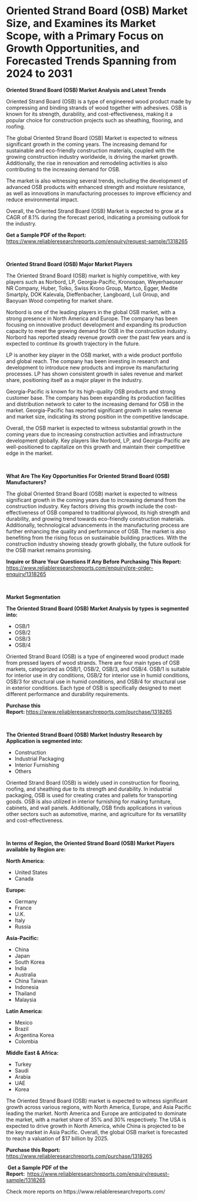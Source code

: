 <p><h1>Oriented Strand Board (OSB) Market Size, and Examines its Market Scope, with a Primary Focus on Growth Opportunities, and Forecasted Trends Spanning from 2024 to 2031</h1></p><p><strong>Oriented Strand Board (OSB) Market Analysis and Latest Trends</strong></p>
<p><p>Oriented Strand Board (OSB) is a type of engineered wood product made by compressing and binding strands of wood together with adhesives. OSB is known for its strength, durability, and cost-effectiveness, making it a popular choice for construction projects such as sheathing, flooring, and roofing.</p><p>The global Oriented Strand Board (OSB) Market is expected to witness significant growth in the coming years. The increasing demand for sustainable and eco-friendly construction materials, coupled with the growing construction industry worldwide, is driving the market growth. Additionally, the rise in renovation and remodeling activities is also contributing to the increasing demand for OSB.</p><p>The market is also witnessing several trends, including the development of advanced OSB products with enhanced strength and moisture resistance, as well as innovations in manufacturing processes to improve efficiency and reduce environmental impact.</p><p>Overall, the Oriented Strand Board (OSB) Market is expected to grow at a CAGR of 8.1% during the forecast period, indicating a promising outlook for the industry.</p></p>
<p><strong>Get a Sample PDF of the Report:&nbsp;</strong> <a href="https://www.reliableresearchreports.com/enquiry/request-sample/1318265">https://www.reliableresearchreports.com/enquiry/request-sample/1318265</a></p>
<p>&nbsp;</p>
<p><strong>Oriented Strand Board (OSB) Major Market Players</strong></p>
<p><p>The Oriented Strand Board (OSB) market is highly competitive, with key players such as Norbord, LP, Georgia-Pacific, Kronospan, Weyerhaeuser NR Company, Huber, Tolko, Swiss Krono Group, Martco, Egger, Medite Smartply, DOK Kalevala, Dieffenbacher, Langboard, Luli Group, and Baoyuan Wood competing for market share.</p><p>Norbord is one of the leading players in the global OSB market, with a strong presence in North America and Europe. The company has been focusing on innovative product development and expanding its production capacity to meet the growing demand for OSB in the construction industry. Norbord has reported steady revenue growth over the past few years and is expected to continue its growth trajectory in the future.</p><p>LP is another key player in the OSB market, with a wide product portfolio and global reach. The company has been investing in research and development to introduce new products and improve its manufacturing processes. LP has shown consistent growth in sales revenue and market share, positioning itself as a major player in the industry.</p><p>Georgia-Pacific is known for its high-quality OSB products and strong customer base. The company has been expanding its production facilities and distribution network to cater to the increasing demand for OSB in the market. Georgia-Pacific has reported significant growth in sales revenue and market size, indicating its strong position in the competitive landscape.</p><p>Overall, the OSB market is expected to witness substantial growth in the coming years due to increasing construction activities and infrastructure development globally. Key players like Norbord, LP, and Georgia-Pacific are well-positioned to capitalize on this growth and maintain their competitive edge in the market.</p></p>
<p>&nbsp;</p>
<p><strong>What Are The Key Opportunities For Oriented Strand Board (OSB) Manufacturers?</strong></p>
<p><p>The global Oriented Strand Board (OSB) market is expected to witness significant growth in the coming years due to increasing demand from the construction industry. Key factors driving this growth include the cost-effectiveness of OSB compared to traditional plywood, its high strength and durability, and growing trend towards eco-friendly construction materials. Additionally, technological advancements in the manufacturing process are further enhancing the quality and performance of OSB. The market is also benefiting from the rising focus on sustainable building practices. With the construction industry showing steady growth globally, the future outlook for the OSB market remains promising.</p></p>
<p><strong>Inquire or Share Your Questions If Any Before Purchasing This Report:</strong> <a href="https://www.reliableresearchreports.com/enquiry/pre-order-enquiry/1318265">https://www.reliableresearchreports.com/enquiry/pre-order-enquiry/1318265</a></p>
<p>&nbsp;</p>
<p><strong>Market Segmentation</strong></p>
<p><strong>The Oriented Strand Board (OSB) Market Analysis by types is segmented into:</strong></p>
<p><ul><li>OSB/1</li><li>OSB/2</li><li>OSB/3</li><li>OSB/4</li></ul></p>
<p><p>Oriented Strand Board (OSB) is a type of engineered wood product made from pressed layers of wood strands. There are four main types of OSB markets, categorized as OSB/1, OSB/2, OSB/3, and OSB/4. OSB/1 is suitable for interior use in dry conditions, OSB/2 for interior use in humid conditions, OSB/3 for structural use in humid conditions, and OSB/4 for structural use in exterior conditions. Each type of OSB is specifically designed to meet different performance and durability requirements.</p></p>
<p><strong>Purchase this Report:&nbsp;</strong><a href="https://www.reliableresearchreports.com/purchase/1318265">https://www.reliableresearchreports.com/purchase/1318265</a></p>
<p>&nbsp;</p>
<p><strong>The Oriented Strand Board (OSB) Market Industry Research by Application is segmented into:</strong></p>
<p><ul><li>Construction</li><li>Industrial Packaging</li><li>Interior Furnishing</li><li>Others</li></ul></p>
<p><p>Oriented Strand Board (OSB) is widely used in construction for flooring, roofing, and sheathing due to its strength and durability. In industrial packaging, OSB is used for creating crates and pallets for transporting goods. OSB is also utilized in interior furnishing for making furniture, cabinets, and wall panels. Additionally, OSB finds applications in various other sectors such as automotive, marine, and agriculture for its versatility and cost-effectiveness.</p></p>
<p>&nbsp;</p>
<p><strong>In terms of Region, the Oriented Strand Board (OSB) Market Players available by Region are:</strong></p>
<p>
    <p> <strong> North America: </strong>
        <ul>
            <li>United States</li>
            <li>Canada</li>
        </ul>
        </p> 
    <p> <strong> Europe: </strong>
        <ul>
            <li>Germany</li>
            <li>France</li>
            <li>U.K.</li>
            <li>Italy</li>
            <li>Russia</li>
        </ul>
        </p> 
    <p> <strong> Asia-Pacific: </strong>
        <ul>
            <li>China</li>
            <li>Japan</li>
            <li>South Korea</li>
            <li>India</li>
            <li>Australia</li>
            <li>China Taiwan</li>
            <li>Indonesia</li>
            <li>Thailand</li>
            <li>Malaysia</li>
        </ul>
        </p> 
    <p> <strong> Latin America: </strong>
        <ul>
            <li>Mexico</li>
            <li>Brazil</li>
            <li>Argentina Korea</li>
            <li>Colombia</li>
        </ul>
        </p> 
    <p> <strong> Middle East & Africa: </strong>
        <ul>
            <li>Turkey</li>
            <li>Saudi</li>
            <li>Arabia</li>
            <li>UAE</li>
            <li>Korea</li>
        </ul>
    </p>
    </p>
<p><p>The Oriented Strand Board (OSB) market is expected to witness significant growth across various regions, with North America, Europe, and Asia Pacific leading the market. North America and Europe are anticipated to dominate the market, with a market share of 35% and 30% respectively. The USA is expected to drive growth in North America, while China is projected to be the key market in Asia Pacific. Overall, the global OSB market is forecasted to reach a valuation of $17 billion by 2025.</p></p>
<p><strong>Purchase this Report: </strong><a href="https://www.reliableresearchreports.com/purchase/1318265">https://www.reliableresearchreports.com/purchase/1318265</a></p>
<p>&nbsp;<strong>Get a Sample PDF of the Report:&nbsp;&nbsp;</strong><a href="https://www.reliableresearchreports.com/enquiry/request-sample/1318265">https://www.reliableresearchreports.com/enquiry/request-sample/1318265</a></p>
<p><strong></strong></p>
<p>Check more reports on https://www.reliableresearchreports.com/</p>